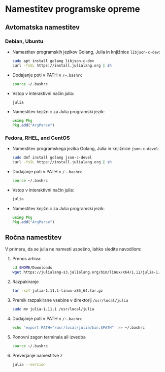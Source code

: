 # Namestitev programske opreme

## Avtomatska namestitev

### Debian, Ubuntu
- Namestitev programskih jezikov Golang, Julia in knjižnice `libjson-c-dev`:
    ```bash
    sudo apt install golang libjson-c-dev
    curl -fsSL https://install.julialang.org | sh
    ```
- Dodajanje poti v PATH v `/~.bashrc`
    ```bash
    source ~/.bashrc
    ```
- Vstop v interaktivni način julia:
    ```bash
    julia
    ```
- Namestitev knjižnic za Julia programski jezik:
    ```julia
    using Pkg
    Pkg.add("ArgParse")
    ```

### Fedora, RHEL, and CentOS
- Namestitev programskega jezika Golang, Julia in knjižnice `json-c-devel`:
    ```bash
    sudo dnf install golang json-c-devel
    curl -fsSL https://install.julialang.org | sh
    ```
- Dodajanje poti v PATH v `/~.bashrc`
    ```bash
    source ~/.bashrc
    ```
- Vstop v interaktivni način julia:
    ```bash
    julia
    ```
- Namestitev knjižnic za Julia programski jezik:
    ```julia
    using Pkg
    Pkg.add("ArgParse")
    ```


## Ročna namestitev
V primeru, da se julia ne namesti uspešno, lahko sledite navodilom:

1)  Prenos arhiva 
    ```bash
    cd $HOME/Downloads
    wget https://julialang-s3.julialang.org/bin/linux/x64/1.11/julia-1.11.1-linux-x86_64.tar.gz
    ```
2)  Razpakiranje
    ```bash
    tar -xzf julia-1.11.1-linux-x86_64.tar.gz
    ```
3)  Premik razpakirane vsebine v direktorij `/usr/local/julia`
    ```bash
    sudo mv julia-1.11.1 /usr/local/julia
    ```
4)  Dodajanje poti v PATH v `/~.bashrc`
    ```bash
    echo 'export PATH="/usr/local/julia/bin:$PATH"' >> ~/.bashrc
    ```
5) Ponovni zagon terminala ali izvedba
    ```bash
    source ~/.bashrc
    ```
6)  Preverjanje namestitve z
    ```bash
    julia --version
    ```
